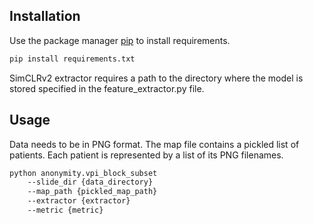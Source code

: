 ## Installation

Use the package manager [pip](https://pip.pypa.io/en/stable/) to install requirements.

```bash
pip install requirements.txt
```
SimCLRv2 extractor requires a path to the directory where the model is stored specified in the feature_extractor.py file.

## Usage
Data needs to be in PNG format. The map file contains a pickled list of patients. Each patient is represented by a list of its PNG filenames.

```bash
python anonymity.vpi_block_subset
    --slide_dir {data_directory}
    --map_path {pickled_map_path}
    --extractor {extractor}
    --metric {metric}
```
